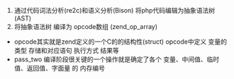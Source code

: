1. 通过代码词法分析(re2c)和语义分析(Bison) 将php代码编辑为抽象语法树(AST)
2. 将抽象语法树 编译为 opcode数组 (zend_op_array)

- opcode其实就是zend定义的一个C的的结构性(struct) opcode中定义 变量的类型 存储和对应语句 执行方式 结果等
- pass_two 编译阶段很关键的一个操作就是确定了各个 变量、中间值、临时值、返回值、字面量 的 内存编号 
